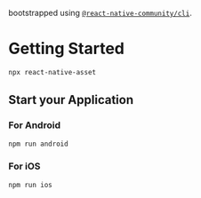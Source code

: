 bootstrapped using [`@react-native-community/cli`](https://github.com/react-native-community/cli).

# Getting Started

```bash
npx react-native-asset
```

## Start your Application

### For Android

```bash
npm run android
```

### For iOS

```bash
npm run ios
```

